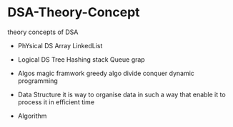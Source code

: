 # DSA-Theory-Concept
theory concepts of DSA

- PhYsical DS
Array
LinkedList

- Logical DS
Tree
Hashing
stack
Queue
grap

- Algos
magic framwork
greedy algo
divide conquer
dynamic programming

- Data Structure
it is way to organise data in such a way that enable it to process it in efficient time

- Algorithm
